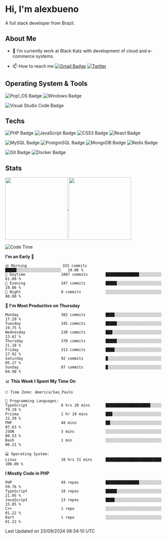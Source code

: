 # Hi, I'm alexbueno

A full stack developer from Brazil.

## About Me

- 🌱 I’m currently work at Black Katz with development of cloud and e-commerce systems.

- 📫 How to reach me [![Gmail Badge](https://img.shields.io/badge/-gmail-c14438?style=for-the-badge&logo=Gmail&logoColor=ffffff)](mailto:alexsandrofbueno@gmail.com) [![Twitter](https://img.shields.io/badge/twitter-1DA1F2.svg?style=for-the-badge&logo=twitter&logoColor=ffffff)](https://twitter.com/Alex_Bueno_7)

## Operating System & Tools

![Pop!_OS Badge](https://img.shields.io/badge/Pop!__OS-48B9C7?logo=popos&logoColor=fff&style=flat)
![Windows Badge](https://img.shields.io/badge/Windows-0078D6?logo=windows&logoColor=fff&style=flat)

![Visual Studio Code Badge](https://img.shields.io/badge/Visual%20Studio%20Code-007ACC?logo=visualstudiocode&logoColor=fff&style=flat)

## Techs

![PHP Badge](https://img.shields.io/badge/PHP-777BB4?logo=php&logoColor=fff&style=flat)
![JavaScript Badge](https://img.shields.io/badge/JavaScript-F7DF1E?logo=javascript&logoColor=000&style=flat)
![CSS3 Badge](https://img.shields.io/badge/CSS3-1572B6?logo=css3&logoColor=fff&style=flat)
![React Badge](https://img.shields.io/badge/React-61DAFB?logo=react&logoColor=000&style=flat)

![MySQL Badge](https://img.shields.io/badge/MySQL-4479A1?logo=mysql&logoColor=fff&style=flat)
![PostgreSQL Badge](https://img.shields.io/badge/PostgreSQL-4169E1?logo=postgresql&logoColor=fff&style=flat)
![MongoDB Badge](https://img.shields.io/badge/MongoDB-47A248?logo=mongodb&logoColor=fff&style=flat)
![Redis Badge](https://img.shields.io/badge/Redis-DC382D?logo=redis&logoColor=fff&style=flat)

![Git Badge](https://img.shields.io/badge/Git-F05032?logo=git&logoColor=fff&style=flat)
![Docker Badge](https://img.shields.io/badge/Docker-2496ED?logo=docker&logoColor=fff&style=flat)


## Stats

<a href="https://github.com/anuraghazra/github-readme-stats">
  <img height=200 align="center" src="https://github-readme-stats.vercel.app/api?username=alexbueno7&theme=dark" />
</a>
<a href="https://github.com/anuraghazra/convoychat">
  <img height=200 align="center" src="https://github-readme-stats.vercel.app/api/top-langs?username=alexbueno7&layout=compact&langs_count=8&card_width=320&theme=dark" />
</a>

<!--START_SECTION:waka-->
![Code Time](http://img.shields.io/badge/Code%20Time-1%2C120%20hrs%2058%20mins-blue)

**I'm an Early 🐤** 

```text
🌞 Morning                333 commits         █████░░░░░░░░░░░░░░░░░░░░   19.06 % 
🌆 Daytime                1067 commits        ███████████████░░░░░░░░░░   61.08 % 
🌃 Evening                347 commits         █████░░░░░░░░░░░░░░░░░░░░   19.86 % 
🌙 Night                  0 commits           ░░░░░░░░░░░░░░░░░░░░░░░░░   00.00 % 
```
📅 **I'm Most Productive on Thursday** 

```text
Monday                   302 commits         ████░░░░░░░░░░░░░░░░░░░░░   17.29 % 
Tuesday                  345 commits         █████░░░░░░░░░░░░░░░░░░░░   19.75 % 
Wednesday                238 commits         ███░░░░░░░░░░░░░░░░░░░░░░   13.62 % 
Thursday                 370 commits         █████░░░░░░░░░░░░░░░░░░░░   21.18 % 
Friday                   313 commits         ████░░░░░░░░░░░░░░░░░░░░░   17.92 % 
Saturday                 92 commits          █░░░░░░░░░░░░░░░░░░░░░░░░   05.27 % 
Sunday                   87 commits          █░░░░░░░░░░░░░░░░░░░░░░░░   04.98 % 
```


📊 **This Week I Spent My Time On** 

```text
🕑︎ Time Zone: America/Sao_Paulo

💬 Programming Languages: 
TypeScript               8 hrs 20 mins       ████████████████████░░░░░   79.19 % 
Prisma                   1 hr 18 mins        ███░░░░░░░░░░░░░░░░░░░░░░   12.39 % 
PHP                      48 mins             ██░░░░░░░░░░░░░░░░░░░░░░░   07.63 % 
JSON                     3 mins              ░░░░░░░░░░░░░░░░░░░░░░░░░   00.53 % 
Bash                     1 min               ░░░░░░░░░░░░░░░░░░░░░░░░░   00.21 % 

💻 Operating System: 
Linux                    10 hrs 31 mins      █████████████████████████   100.00 % 
```

**I Mostly Code in PHP** 

```text
PHP                      49 repos            ███████████████░░░░░░░░░░   59.76 % 
TypeScript               18 repos            █████░░░░░░░░░░░░░░░░░░░░   21.95 % 
JavaScript               13 repos            ████░░░░░░░░░░░░░░░░░░░░░   15.85 % 
C++                      1 repo              ░░░░░░░░░░░░░░░░░░░░░░░░░   01.22 % 
Dart                     1 repo              ░░░░░░░░░░░░░░░░░░░░░░░░░   01.22 % 
```




 Last Updated on 23/09/2024 08:34:10 UTC
<!--END_SECTION:waka-->
